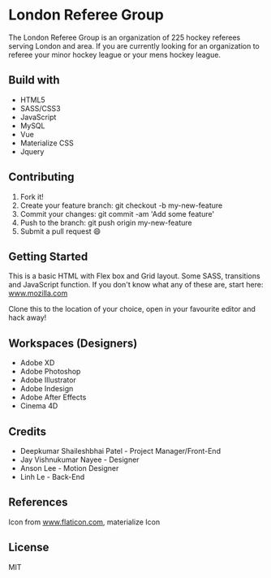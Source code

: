 # London Referee Group
The London Referee Group is an organization of 225 hockey referees serving London and area. If you are currently looking for an organization to referee your minor hockey league or your mens hockey league.

## Build with 
* HTML5
* SASS/CSS3
* JavaScript
* MySQL
* Vue
* Materialize CSS
* Jquery

## Contributing 

1. Fork it!
2. Create your feature branch: git checkout -b my-new-feature
3. Commit your changes: git commit -am 'Add some feature'
4. Push to the branch: git push origin my-new-feature
5. Submit a pull request :smile:

## Getting Started
This is a basic HTML with Flex box and Grid layout. Some SASS, transitions and JavaScript function. If you don't know what any of these are, start here: www.mozilla.com

Clone this to the location of your choice, open in your favourite editor and hack away!

## Workspaces (Designers)
* Adobe XD
* Adobe Photoshop
* Adobe Illustrator
* Adobe Indesign
* Adobe After Effects
* Cinema 4D

## Credits
* Deepkumar Shaileshbhai Patel - Project Manager/Front-End
* Jay Vishnukumar Nayee - Designer
* Anson Lee - Motion Designer
* Linh Le - Back-End

## References 

Icon from www.flaticon.com,
materialize Icon


## License
MIT
